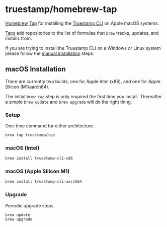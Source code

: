 # truestamp/homebrew-tap

[Homebrew](https://brew.sh/) [Tap](https://docs.brew.sh/Taps) for installing the [Truestamp CLI](https://github.com/truestamp/truestamp-cli) on
Apple macOS systems.

[Taps](https://docs.brew.sh/Taps) add repositories to the list of formulae that `brew` tracks, updates, and installs from.

If you are trying to install the Truestamp CLI on a Windows or Linux system please follow the [manual installation](https://github.com/truestamp/truestamp-cli) steps.

## macOS Installation

There are currently two builds, one for Apple Intel (x86), and one for Apple Silicon (M1/aarch64).

The initial `brew tap` step is only required the first time you install. Thereafter a
simple `brew update` and `brew upgrade` will do the right thing.


### Setup

One-time command for either architecture.

```sh
brew tap truestamp/tap
```

### macOS (Intel)

```sh
brew install truestamp-cli-x86
```

### macOS (Apple Silicon M1)

```sh
brew install truestamp-cli-aarch64
```

### Upgrade

Periodic upgrade steps.

```sh
brew update
brew upgrade
```